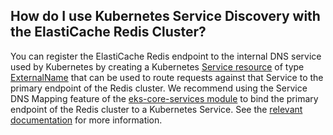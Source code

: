 ## How do I use Kubernetes Service Discovery with the ElastiCache Redis Cluster?

You can register the ElastiCache Redis endpoint to the internal DNS service used by Kubernetes by creating a Kubernetes
[Service resource](https://kubernetes.io/docs/concepts/services-networking/service/) of type
[ExternalName](https://kubernetes.io/docs/concepts/services-networking/service/#externalname) that can be used to route
requests against that Service to the primary endpoint of the Redis cluster. We recommend using the Service DNS Mapping
feature of the [eks-core-services module](../../services/eks-core-services) to bind the primary endpoint of the Redis
cluster to a Kubernetes Service. See the [relevant
documentation](../../services/eks-core-services/core-concepts.md#how-do-i-register-external-services-to-internal-dns)
for more information.

